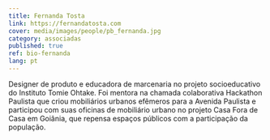 ```yaml
---
title: Fernanda Tosta
link: https://fernandatosta.com
cover: media/images/people/pb_fernanda.jpg
category: associadas
published: true
ref: bio-fernanda
lang: pt
---
```

Designer de produto e educadora de marcenaria no projeto socioeducativo do Instituto Tomie Ohtake. Foi mentora na chamada colaborativa Hackathon Paulista que criou mobiliários urbanos efêmeros para a Avenida Paulista e participou com suas oficinas de mobiliário urbano no projeto Casa Fora de Casa em Goiânia, que repensa espaços públicos com a participação da população.
